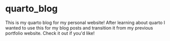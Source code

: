 # quarto_blog

This is my quarto blog for my personal website! After learning about quarto I wanted to use this for my blog posts and transition it from my previous portfolio website. Check it out if you'd like!
